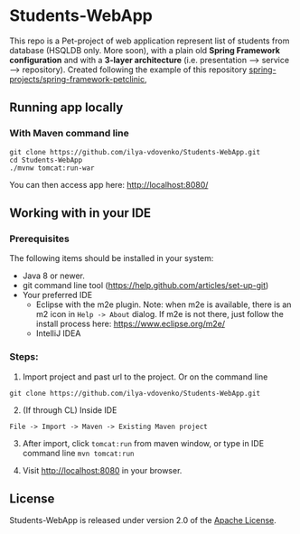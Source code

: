 # Students-WebApp

This repo is a Pet-project of web application represent list of students from database (HSQLDB only. More soon), with a plain old **Spring Framework configuration**
and with a **3-layer architecture** (i.e. presentation --> service --> repository). Created following the example of this repository [spring-projects/spring-framework-petclinic](https://github.com/spring-petclinic/spring-framework-petclinic),

## Running app locally

### With Maven command line

```
git clone https://github.com/ilya-vdovenko/Students-WebApp.git
cd Students-WebApp
./mvnw tomcat:run-war
```

You can then access app here: [http://localhost:8080/](http://localhost:8080/)


## Working with in your IDE

### Prerequisites
The following items should be installed in your system:
* Java 8 or newer.
* git command line tool (https://help.github.com/articles/set-up-git)
* Your preferred IDE 
  * Eclipse with the m2e plugin. Note: when m2e is available, there is an m2 icon in `Help -> About` dialog. If m2e is
  not there, just follow the install process here: https://www.eclipse.org/m2e/
  * IntelliJ IDEA

### Steps:

1) Import project and past url to the project. Or on the command line

```
git clone https://github.com/ilya-vdovenko/Students-WebApp.git
```

2) (If through CL) Inside IDE

```
File -> Import -> Maven -> Existing Maven project
```

3) After import, click `tomcat:run` from maven window, or type in IDE command line `mvn tomcat:run`

4) Visit [http://localhost:8080](http://localhost:8080) in your browser.


## License

Students-WebApp is released under version 2.0 of the [Apache License](https://www.apache.org/licenses/LICENSE-2.0).
